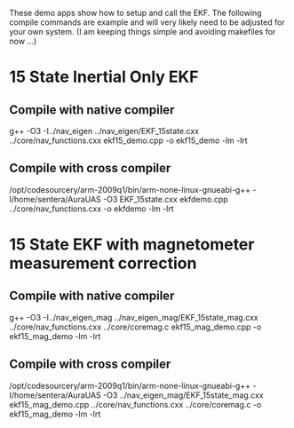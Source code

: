 These demo apps show how to setup and call the EKF.  The following
compile commands are example and will very likely need to be adjusted
for your own system.  (I am keeping things simple and avoiding
makefiles for now ...)


# 15 State Inertial Only EKF

## Compile with native compiler

g++ -O3 -I../nav_eigen ../nav_eigen/EKF_15state.cxx ../core/nav_functions.cxx ekf15_demo.cpp -o ekf15_demo -lm -lrt


## Compile with cross compiler

/opt/codesourcery/arm-2009q1/bin/arm-none-linux-gnueabi-g++ -I/home/sentera/AuraUAS -O3 EKF_15state.cxx ekfdemo.cpp ../core/nav_functions.cxx -o ekfdemo -lm -lrt


# 15 State EKF with magnetometer measurement correction

## Compile with native compiler

g++ -O3 -I../nav_eigen_mag ../nav_eigen_mag/EKF_15state_mag.cxx ../core/nav_functions.cxx ../core/coremag.c ekf15_mag_demo.cpp -o ekf15_mag_demo -lm -lrt


## Compile with cross compiler

/opt/codesourcery/arm-2009q1/bin/arm-none-linux-gnueabi-g++ -I/home/sentera/AuraUAS -O3 ../nav_eigen_mag/EKF_15state_mag.cxx ekf15_mag_demo.cpp ../core/nav_functions.cxx ../core/coremag.c -o ekf15_mag_demo -lm -lrt
